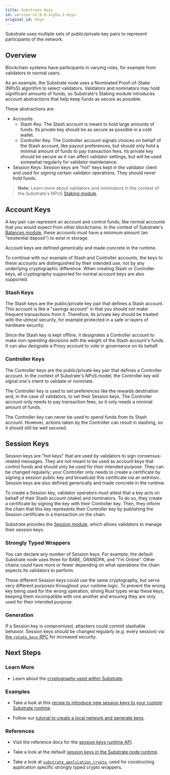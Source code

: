 ```yaml
---
title: Substrate Keys
id: version-v2.0.0-alpha.3-keys
original_id: keys
---
```


Substrate uses multiple sets of public/private key pairs to represent participants of the network.

## Overview

Blockchain systems have participants in varying roles, for example from validators to normal users.

As an example, the Substrate node uses a Nominated Proof-of-Stake (NPoS) algorithm to select
validators. Validators and nominators may hold significant amounts of funds, so Substrate's Staking
module introduces account abstractions that help keep funds as secure as possible.

These abstractions are:

- Accounts
    - Stash Key: The Stash account is meant to hold large amounts of funds. Its private key should
      be as secure as possible in a cold wallet.
    - Controller Key: The Controller account signals choices on behalf of the Stash account, like
      payout preferences, but should only hold a minimal amount of funds to pay transaction fees.
      Its private key should be secure as it can affect validator settings, but will be used
      somewhat regularly for validator maintenance. 
- Session Keys: Session keys are "hot" keys kept in the validator client and used for signing
  certain validator operations. They should never hold funds.

 > **Note:** Learn more about validators and nominators in the context of the Substrate's NPoS
 > [Staking module](https://crates.parity.io/pallet_staking/index.html).

## Account Keys

A key pair can represent an account and control funds, like normal accounts that you would expect
from other blockchains. In the context of Substrate's [Balances
module](https://crates.parity.io/pallet_balances/index.html), these accounts must have a minimum amount (an
"existential deposit") to exist in storage.

Account keys are defined generically and made concrete in the runtime.

To continue with our example of Stash and Controller accounts, the keys to these accounts are
distinguished by their intended use, not by any underlying cryptographic difference. When creating
Stash or Controller keys, all cryptography supported for normal account keys are also supported.

### Stash Keys

The Stash keys are the public/private key pair that defines a Stash account. This account is like a
"savings account" in that you should not make frequent transactions from it. Therefore, its private
key should be treated with the utmost security, for example protected in a safe or layers of
hardware security.

Since the Stash key is kept offline, it designates a Controller account to make non-spending
decisions with the weight of the Stash account's funds. It can also designate a Proxy account to
vote in governance on its behalf.

### Controller Keys

The Controller keys are the public/private key pair that defines a Controller account. In the
context of Substrate's NPoS model, the Controller key will signal one's intent to validate or
nominate.

The Controller key is used to set preferences like the rewards destination and, in the case of
validators, to set their Session keys. The Controller account only needs to pay transaction fees, so
it only needs a minimal amount of funds.

The Controller key can never be used to spend funds from its Stash account. However, actions taken
by the Controller can result in slashing, so it should still be well secured.

## Session Keys

Session keys are "hot keys" that are used by validators to sign consensus-related messages. They are
not meant to be used as account keys that control funds and should only be used for their intended
purpose. They can be changed regularly; your Controller only needs to create a certificate by
signing a session public key and broadcast this certificate via an extrinsic. Session keys are also
defined generically and made concrete in the runtime.

To create a Session key, validator operators must attest that a key acts on behalf of their Stash
account (stake) and nominators. To do so, they create a certificate by signing the key with their
Controller key. Then, they inform the chain that this key represents their Controller key by
publishing the Session certificate in a transaction on the chain.

Substrate provides the [Session module](https://crates.parity.io/pallet_session/index.html), which allows
validators to manage their session keys.

### Strongly Typed Wrappers

You can declare any number of Session keys. For example, the default Substrate node uses three for
BABE, GRANDPA, and "I'm Online". Other chains could have more or fewer depending on what operations
the chain expects its validators to perform.

These different Session keys could use the same cryptography, but serve very different purposes
throughout your runtime logic. To prevent the wrong key being used for the wrong operation, strong
Rust types wrap these keys, keeping them incompatible with one another and ensuring they are only
used for their intended purpose.

### Generation

If a Session key is compromised, attackers could commit slashable behavior. Session keys should be
changed regularly (e.g. every session) via [the `rotate_keys`
RPC](https://crates.parity.io/sc_rpc/author/trait.AuthorApi.html#tymethod.rotate_keys) for increased
security.

## Next Steps

### Learn More

* Learn about the [cryptography used within Substrate](conceptual/cryptography/index.md).

### Examples

* Take a look at this [recipe to introduce new session keys to your custom Substrate runtime](TODO).

* Follow our [tutorial to create a local network and generate keys](TODO).

### References

* Visit the reference docs for the [session keys runtime
  API](https://crates.parity.io/sp_session/trait.SessionKeys.html).

* Take a look at the default [session keys in the Substrate node
  runtime](https://crates.parity.io/node_runtime/struct.SessionKeys.html).

* Take a look at
  [`substrate_application_crypto`](https://crates.parity.io/sp_application_crypto/index.html), used
  for constructing application specific strongly typed crypto wrappers.
